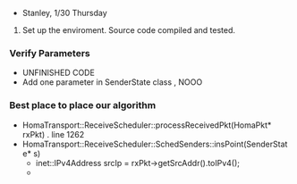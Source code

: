- Stanley, 1/30 Thursday 

1. Set up the enviroment. Source code compiled and tested. 

### Verify Parameters
  - UNFINISHED CODE
  - Add one parameter  in SenderState class , NOOO
  
### Best place to place our algorithm 
  - HomaTransport::ReceiveScheduler::processReceivedPkt(HomaPkt* rxPkt) .  line 1262 
  - HomaTransport::ReceiveScheduler::SchedSenders::insPoint(SenderState* s)
    - inet::IPv4Address srcIp = rxPkt->getSrcAddr().toIPv4();
    - 
